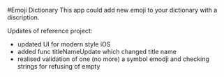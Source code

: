 #Emoji Dictionary
This app could add new emoji to your dictionary with a discription.

Updates of reference project:
- updated UI for modern style iOS
- added func titleNameUpdate which changed title name
- realised validation of one (no more) a symbol emodji and checking strings for refusing of empty

